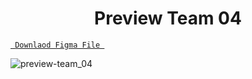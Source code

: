 <h1 align="center">Preview Team 04</h1>

<a align ="center" href="https://github.com/Dezenix/website-screens/blob/main/Team_Section/Team04/Team04.fig"> `  Downlaod Figma File  `</a>


![preview-team_04](https://github.com/Dezenix/website-screens/blob/main/Team_Section/Team04/Preview%20Team04.png)
